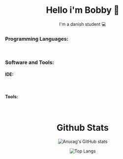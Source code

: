 <h1 align=center> Hello i'm Bobby 👋 </h1>
<p align=center> I'm a danish student 💻 </p>



### **Programming Languages:**

<div align=left>

<img alt="" src="https://img.shields.io/badge/Java-ED8B00.svg?&style=for-the-badge&logo=Java&logoColor=black" alt="Java"/>
<img alt="" src="https://img.shields.io/badge/JavaScript-f7df1e.svg?&style=for-the-badge&logo=JavaScript&logoColor=black" alt="Javascript"/>
<img alt="" src="https://img.shields.io/badge/C%23-5C2D91.svg?&style=for-the-badge&logo=C-sharp&logoColor=white" alt="C-sharp"/>
<img alt="" src="https://img.shields.io/badge/C++-00599C?style=for-the-badge&logo=c%2B%2B&&logoColor=white" alt="C++"/>
<img alt="" src="https://img.shields.io/badge/html5%20-dd4b25.svg?&style=for-the-badge&logo=html5&logoColor=white" alt="HTML"/>
<img alt="" src="https://img.shields.io/badge/lua%20-00007c.svg?&style=for-the-badge&logo=lua&logoColor=<logo-color>" alt="LUA"/>
  
</div>  

### **Software and Tools:**

<h4> IDE: </h4>

<div align=left>

<img alt="" src="https://img.shields.io/badge/Visual%20Studio%20Code-37a2ea.svg?&style=for-the-badge&logo=Visual%20Studio%20Code&logoColor=white" alt="VScode"/>
<img alt="" src="https://img.shields.io/badge/JetBrains%20-000000.svg?&style=for-the-badge&logo=jetbrains&logoColor=<logo-color>" alt="Jetbrains"/>
<img alt="" src="https://img.shields.io/badge/Atom%20-0da473.svg?&style=for-the-badge&logo=atom&logoColor=<logo-color>" alt="Atom"/>
<img alt="" src="https://img.shields.io/badge/Arduino%20-17949a.svg?&style=for-the-badge&logo=Arduino&logoColor=white" alt="Atom"/>
  
  
<!--<img alt="" src="https://img.shields.io/badge/<badge>%20-%23<badge-color>.svg?&style=for-the-badge&logo=<badge>&logoColor=<logo-color>" alt="Badge Name"/>-->
</div>

<h4> Tools: </h4>

<div align=left>
  
  
<img alt="" src="https://img.shields.io/badge/Adobe%20Photoshop-00a5f7.svg?&style=for-the-badge&logo=Adobe%20Photoshop&logoColor=black" alt="Badge Name"/>
<img alt="" src="https://img.shields.io/badge/Adobe%20Illustrator-f79500.svg?&style=for-the-badge&logo=adobe%20illustrator&logoColor=black" alt="Badge Name"/>
<img alt="" src="https://img.shields.io/badge/Adobe%20Premiere%20Pro-9494f7.svg?&style=for-the-badge&logo=Adobe%20Premiere%20Pro&logoColor=black" alt="Badge Name"/>
<img alt="" src="https://img.shields.io/badge/Adobe%20After%20Effects-9494f7.svg?&style=for-the-badge&logo=Adobe%20After%20Effects&logoColor=black" alt="Badge Name"/>
<img alt="" src="https://img.shields.io/badge/Blender-e87d0d.svg?&style=for-the-badge&logo=Blender&logoColor=black" alt="Badge Name"/>
<img alt="" src="https://img.shields.io/badge/Autodesk-48b5a4.svg?&style=for-the-badge&logo=Autodesk&logoColor=black" alt="Badge Name"/>
</div>



<h1 align=center> Github Stats </h1>

<div align=center>

![Anurag's GitHub stats](https://github-readme-stats.vercel.app/api?username=Bobby2075&show_icons=true&theme=cobalt)
  
</div>

<div align=center>
  
![Top Langs](https://github-readme-stats.vercel.app/api/top-langs/?username=Bobby2075&langs_count=8&theme=cobalt)

</div>

<div align=center>
  
</div>
  


